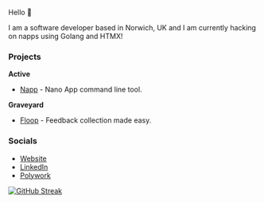Hello 👋

I am a software developer based in Norwich, UK and I am currently hacking on napps using Golang and HTMX!

### Projects

**Active**

* [Napp](https://github.com/damiensedgwick/napp) - Nano App command line tool.

**Graveyard**

* [Floop](https://github.com/damiensedgwick/floop) - Feedback collection made easy.

### Socials

* [Website](https://www.damiensedgwick.com)
* [LinkedIn](https://www.twitter.com/damiensedgwick)
* [Polywork](https://www.polywork.com/dks)

[![GitHub Streak](https://streak-stats.demolab.com?user=damiensedgwick&hide_border=true)](https://git.io/streak-stats)

